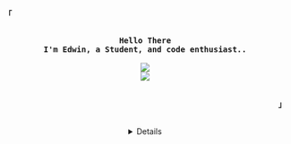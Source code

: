 <p align="left"><strong><samp>「</samp></strong></p>
    <p align="center">
      <samp><br>
            <b>
            Hello There
        <br>
            I'm Edwin, a Student, and code enthusiast..
        </b>
        <br>
        <br>
          <image src="https://readme-typing-svg.herokuapp.com?color=AA18F7&lines=I'm+an+Indie+Developer">
        <br>
              <a href="https://wakatime.com"><img src="https://wakatime.com/share/@Poke/0055009b-5521-43c7-9d65-1187aa64bda8.png" /></a>
          <br>
      </samp><br>
    </p>
<p align="right"><strong><samp>」</samp></strong></p>

<br>
<details align="center">

<h2></h2><br>
<!-- Github Stats -->
<p align="center">
    <samp>
<details>
  <summary>My Profile Stats</summary>
  <br/>
          <img alt="GitHub Stats" src="https://github-readme-stats.vercel.app/api?username=edwin-uwu&show_icons=true&include_all_commits=true&count_private=true&hide=issues&hide_border=true&theme=nord"/>
  <br/>
  <summary>Most used Languages</summary>
  <br>
  <img alt="GitHub Stats" src="https://github-readme-stats.vercel.app/api/top-langs/?username=edwin-uwu&layout=compact&theme=nord&count_private=true">
  </br>
</details>
